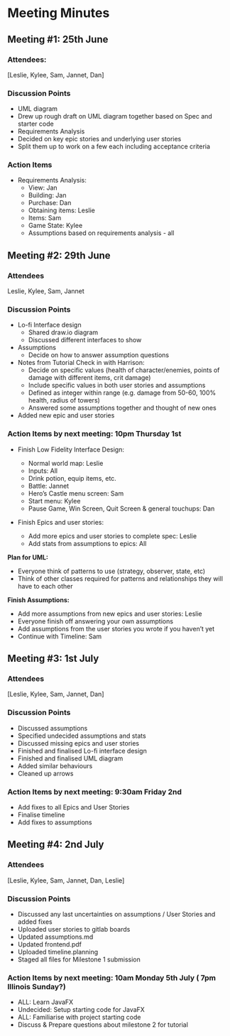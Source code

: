 ﻿# Meeting Minutes

  

## Meeting #1: 25th June

  
### **Attendees:**  
[Leslie, Kylee, Sam, Jannet, Dan]

### **Discussion Points**

-   UML diagram    
-   Drew up rough draft on UML diagram together based on Spec and starter code    
-   Requirements Analysis
-   Decided on key epic stories and underlying user stories    
-   Split them up to work on a few each including acceptance criteria
    

### **Action Items**

-   Requirements Analysis:
	-   View: Jan    
	-   Building: Jan    
	-   Purchase: Dan    
	-   Obtaining items: Leslie    
	-   Items: Sam    
	-   Game State: Kylee    
	-   Assumptions based on requirements analysis - all    

## Meeting #2: 29th June

### **Attendees** 
Leslie, Kylee, Sam, Jannet

### **Discussion Points**

-   Lo-fi Interface design    
	-   Shared draw.io diagram    
	-   Discussed different interfaces to show
-   Assumptions
	-  	 Decide on how to answer assumption questions
-  Notes from  Tutorial Check in with Harrison:
	-   Decide on specific values (health of character/enemies, points of damage with different items, crit damage)
	-   Include specific values in both user stories and assumptions
	-   Defined as integer within range (e.g. damage from 50-60, 100% health, radius of towers)
   -   Answered some assumptions together and thought of new ones
-   Added new epic and user stories

### **Action Items**  by next meeting: 10pm Thursday 1st

-   Finish Low Fidelity Interface Design:
	-   Normal world map: Leslie
	-   Inputs: All
	-   Drink potion, equip items, etc.
	-   Battle: Jannet
	-   Hero’s Castle menu screen: Sam
	-   Start menu: Kylee
	-   Pause Game, Win Screen, Quit Screen & general touchups: Dan

-   Finish Epics and user stories:
	-   Add more epics and user stories to complete spec: Leslie
	-   Add stats from assumptions to epics: All
    

**Plan for UML:**
    
-   Everyone think of patterns to use (strategy, observer, state, etc)
-   Think of other classes required for patterns and relationships they will have to each other

**Finish Assumptions:**    
-   Add more assumptions from new epics and user stories: Leslie    
-   Everyone finish off answering your own assumptions    
-   Add assumptions from the user stories you wrote if you haven’t yet    
-   Continue with Timeline: Sam      

## Meeting #3: 1st July

### Attendees 
[Leslie, Kylee, Sam, Jannet, Dan]

### Discussion Points

-   Discussed assumptions
-   Specified undecided assumptions and stats
-   Discussed missing epics and user stories
-   Finished and finalised Lo-fi interface design
-   Finished and finalised UML diagram
-   Added similar behaviours
-   Cleaned up arrows
   

### Action Items by next meeting: 9:30am Friday 2nd
-   Add fixes to all Epics and User Stories    
-   Finalise timeline    
-   Add fixes to assumptions    

## Meeting #4: 2nd July

### Attendees 
[Leslie, Kylee, Sam, Jannet, Dan, Leslie]

 
### Discussion Points

-   Discussed any last uncertainties on assumptions / User Stories and added fixes    
-   Uploaded user stories to gitlab boards    
-   Updated assumptions.md
-   Updated frontend.pdf    
-   Uploaded timeline.planning    
-   Staged all files for Milestone 1 submission
### Action Items by next meeting: 10am Monday 5th July ( 7pm Illinois Sunday?)

-   ALL: Learn JavaFX    
-   Undecided: Setup starting code for JavaFX    
-   ALL: Familiarise with project starting code    
-   Discuss & Prepare questions about milestone 2 for tutorial
